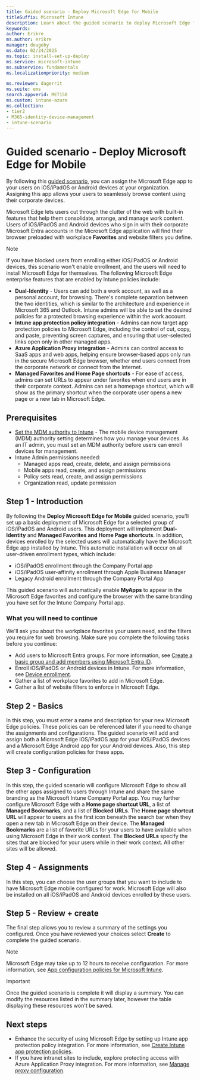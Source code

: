 ```yaml
---
title: Guided scenario - Deploy Microsoft Edge for Mobile 
titleSuffix: Microsoft Intune
description: Learn about the guided scenario to deploy Microsoft Edge for Mobile from the Microsoft 365 Device Management portal.
keywords:
author: Erikre
ms.author: erikre
manager: dougeby
ms.date: 02/24/2025
ms.topic: install-set-up-deploy
ms.service: microsoft-intune
ms.subservice: fundamentals
ms.localizationpriority: medium

ms.reviewer: dagerrit
ms.suite: ems
search.appverid: MET150
ms.custom: intune-azure
ms.collection:
- tier2
- M365-identity-device-management
- intune-scenario
---
```


# Guided scenario - Deploy Microsoft Edge for Mobile

By following this [guided scenario](guided-scenarios-overview.md), you can assign the Microsoft Edge app to your users on iOS/iPadOS or Android devices at your organization. Assigning this app allows your users to seamlessly browse content using their corporate devices.

Microsoft Edge lets users cut through the clutter of the web with built-in features that help them consolidate, arrange, and manage work content. Users of iOS/iPadOS and Android devices who sign in with their corporate Microsoft Entra accounts in the Microsoft Edge application will find their browser preloaded with workplace **Favorites** and website filters you define.

> [!NOTE]
> If you have blocked users from enrolling either iOS/iPadOS or Android devices, this scenario won't enable enrollment, and the users will need to install Microsoft Edge for themselves.
The following Microsoft Edge enterprise features that are enabled by Intune policies include:

- **Dual-Identity** - Users can add both a work account, as well as a personal account, for browsing. There's complete separation between the two identities, which is similar to the architecture and experience in Microsoft 365 and Outlook. Intune admins will be able to set the desired policies for a protected browsing experience within the work account.
- **Intune app protection policy integration** - Admins can now target app protection policies to Microsoft Edge, including the control of cut, copy, and paste, preventing screen captures, and ensuring that user-selected links open only in other managed apps.
- **Azure Application Proxy integration** - Admins can control access to SaaS apps and web apps, helping ensure browser-based apps only run in the secure Microsoft Edge browser, whether end users connect from the corporate network or connect from the Internet.
- **Managed Favorites and Home Page shortcuts** - For ease of access, admins can set URLs to appear under favorites when end users are in their corporate context. Admins can set a homepage shortcut, which will show as the primary shortcut when the corporate user opens a new page or a new tab in Microsoft Edge.

## Prerequisites

- [Set the MDM authority to Intune](mdm-authority-set.md#set-mdm-authority-to-intune) - The mobile device management (MDM) authority setting determines how you manage your devices. As an IT admin, you must set an MDM authority before users can enroll devices for management.
- Intune Admin permissions needed:
  - Managed apps read, create, delete, and assign permissions
  - Mobile apps read, create, and assign permissions
  - Policy sets read, create, and assign permissions
  - Organization read, update permission

## Step 1 - Introduction

By following the **Deploy Microsoft Edge for Mobile** guided scenario, you'll set up a basic deployment of Microsoft Edge for a selected group of iOS/iPadOS and Android users. This deployment will implement **Dual-Identity** and **Managed Favorites and Home Page shortcuts**. In addition, devices enrolled by the selected users will automatically have the Microsoft Edge app installed by Intune. This automatic installation will occur on all user-driven enrollment types, which include:

- iOS/iPadOS enrollment through the Company Portal app
- iOS/iPadOS user-affinity enrollment through Apple Business Manager
- Legacy Android enrollment through the Company Portal App

This guided scenario will automatically enable **MyApps** to appear in the Microsoft Edge favorites and configure the browser with the same branding you have set for the Intune Company Portal app.

### What you will need to continue

We'll ask you about the workplace favorites your users need, and the filters you require for web browsing. Make sure you complete the following tasks before you continue:

- Add users to Microsoft Entra groups. For more information, see [Create a basic group and add members using Microsoft Entra ID](/entra/fundamentals/how-to-manage-groups).
- Enroll iOS/iPadOS or Android devices in Intune. For more information, see [Device enrollment](deployment-guide-enrollment.md).
- Gather a list of workplace favorites to add in Microsoft Edge.
- Gather a list of website filters to enforce in Microsoft Edge.

## Step 2 - Basics

In this step, you must enter a name and description for your new Microsoft Edge policies. These policies can be referenced later if you need to change the assignments and configurations. The guided scenario will add and assign both a Microsoft Edge iOS/iPadOS app for your iOS/iPadOS devices and a Microsoft Edge Android app for your Android devices. Also, this step will create configuration policies for these apps.

## Step 3 - Configuration

In this step, the guided scenario will configure Microsoft Edge to show all the other apps assigned to users through Intune and share the same branding as the Microsoft Intune Company Portal app. You may further configure Microsoft Edge with a **Home page shortcut URL**, a list of **Managed Bookmarks**, and a list of **Blocked URLs**. The **Home page shortcut URL** will appear to users as the first icon beneath the search bar when they open a new tab in Microsoft Edge on their device. The **Managed Bookmarks** are a list of favorite URLs for your users to have available when using Microsoft Edge in their work context. The **Blocked URLs** specify the sites that are blocked for your users while in their work context. All other sites will be allowed.

## Step 4 - Assignments

In this step, you can choose the user groups that you want to include to have Microsoft Edge mobile configured for work. Microsoft Edge will also be installed on all iOS/iPadOS and Android devices enrolled by these users.

## Step 5 - Review + create

The final step allows you to review a summary of the settings you configured. Once you have reviewed your choices select **Create** to complete the guided scenario. 

> [!NOTE]
> Microsoft Edge may take up to 12 hours to receive configuration. For more information, see [App configuration policies for Microsoft Intune](../apps/app-configuration-policies-overview.md).

> [!IMPORTANT]
> Once the guided scenario is complete it will display a summary. You can modify the resources listed in the summary later, however the table displaying these resources won't be saved.

## Next steps

- Enhance the security of using Microsoft Edge by setting up Intune app protection policy integration. For more information, see [Create Intune app protection policies](../apps/manage-microsoft-edge.md#create-intune-app-protection-policies).
- If you have intranet sites to include, explore protecting access with Azure Application Proxy integration. For more information, see [Manage proxy configuration](../apps/manage-microsoft-edge.md#manage-proxy-configuration).
